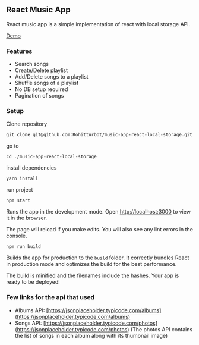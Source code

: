 ## React Music App

React music app is a simple implementation of react with local storage API.

[Demo](https://pensive-mirzakhani-9b857b.netlify.app/)

### Features

- Search songs
- Create/Delete playlist
- Add/Delete songs to a playlist
- Shuffle songs of a playlist
- No DB setup required
- Pagination of songs

### Setup

Clone repository

```
git clone git@github.com:Rohitturbot/music-app-react-local-storage.git
```

go to

```
cd ./music-app-react-local-storage
```

install dependencies

```
yarn install
```

run project

```
npm start
```

Runs the app in the development mode.
Open [http://localhost:3000](http://localhost:3000) to view it in the browser.

The page will reload if you make edits.
You will also see any lint errors in the console.


```
npm run build
```

Builds the app for production to the `build` folder.
It correctly bundles React in production mode and optimizes the build for the best performance.

The build is minified and the filenames include the hashes.
Your app is ready to be deployed!

### Few links for the api that used

- Albums API:  [https://jsonplaceholder.typicode.com/albums](https://jsonplaceholder.typicode.com/albums)
- Songs API: [https://jsonplaceholder.typicode.com/photos](https://jsonplaceholder.typicode.com/photos) (The photos API contains the list of songs in each album along with its thumbnail image)
